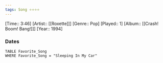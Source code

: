 ```yaml
---
tags: Song ⭐⭐⭐⭐ 
---
```

[Time:: 3:46]
[Artist:: [[Roxette]]]
[Genre:: Pop]
[Played:: 1]
[Album:: [[Crash! Boom! Bang!]]]
[Year:: 1994]
### Dates
````dataview
TABLE Favorite_Song
WHERE Favorite_Song = "Sleeping In My Car"
````